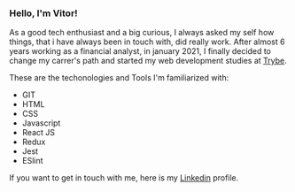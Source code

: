 ### Hello, I'm Vitor!

As a good tech enthusiast and a big curious, I always asked my self how things, that i have always been in touch with, did really work. After almost 6 years working as a financial analyst, in january 2021, I finally decided to change my carrer's path and started my web development studies at [Trybe](https://www.betrybe.com/).

These are the techonologies and Tools I'm familiarized with:

- GIT
- HTML
- CSS
- Javascript
- React JS
- Redux
- Jest
- ESlint

If you want to get in touch with me, here is my [Linkedin](https://www.linkedin.com/in/vitorguima/) profile.

